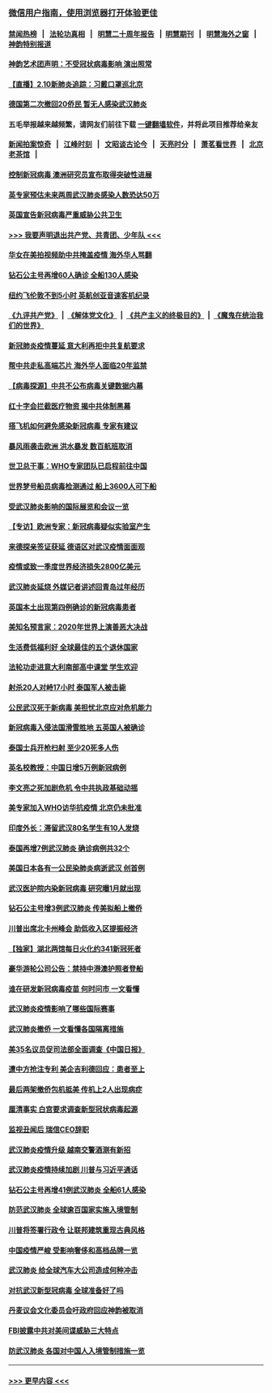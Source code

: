 ### [微信用户指南，使用浏览器打开体验更佳](https://github.com/gfw-breaker/banned-news1/blob/master/indexes/wechat-guide.md?t=0)
#### [禁闻热榜](热点新闻.md?t=0)  &nbsp;&nbsp;|&nbsp;&nbsp; [法轮功真相](https://github.com/gfw-breaker/truth/blob/master/README.md?t=0) &nbsp;&nbsp;|&nbsp;&nbsp; [明慧二十周年报告](https://github.com/gfw-breaker/mh-reports/blob/master/README.md?t=0) &nbsp;&nbsp;|&nbsp;&nbsp;[明慧期刊](https://github.com/gfw-breaker/mh-qikan) &nbsp;&nbsp;|&nbsp;&nbsp; [明慧海外之窗](https://github.com/gfw-breaker/mh-news/blob/master/README.md?t=0) &nbsp;&nbsp;|&nbsp;&nbsp; [神韵特别报道](https://github.com/gfw-breaker/mh-news/blob/master/shenyun.md?t=0)
#### [神韵艺术团声明：不受冠状病毒影响 演出照常](../pages/nsc418/n11858801.md?t=02102233) 
#### [【直播】2.10新肺炎追踪：习戴口罩巡北京](../pages/nsc418/n11858548.md?t=02102233) 
#### [德国第二次撤回20侨民 暂无人感染武汉肺炎](../pages/nsc418/n11858633.md?t=02102233) 
#### 五毛举报越来越频繁，请网友们前往下载 [一键翻墙软件](https://github.com/gfw-breaker/ssr-accounts)，并将此项目推荐给亲友
#### [新闻拍案惊奇](https://github.com/gfw-breaker/banned-news1/blob/master/pages/link4.md) &nbsp;&nbsp;|&nbsp;&nbsp; [江峰时刻](https://github.com/gfw-breaker/banned-news1/blob/master/pages/link4.md) &nbsp;&nbsp;|&nbsp;&nbsp; [文昭谈古论今](https://github.com/gfw-breaker/banned-news1/blob/master/pages/link4.md) &nbsp;&nbsp;|&nbsp;&nbsp; [天亮时分](https://github.com/gfw-breaker/banned-news1/blob/master/pages/link4.md) &nbsp;&nbsp;|&nbsp;&nbsp; [萧茗看世界](https://github.com/gfw-breaker/banned-news1/blob/master/pages/link4.md) &nbsp;&nbsp;|&nbsp;&nbsp; [北京老茶馆](https://github.com/gfw-breaker/banned-news1/blob/master/pages/link4.md) &nbsp;&nbsp;|&nbsp;&nbsp; 
#### [控制新冠病毒 澳洲研究员宣布取得突破性进展](../pages/nsc418/n11858505.md?t=02102233) 
#### [英专家预估未来两周武汉肺炎感染人数恐达50万](../pages/nsc418/n11857886.md?t=02102233) 
#### [英国宣告新冠病毒严重威胁公共卫生](../pages/nsc418/n11858285.md?t=02102233) 
#### [>>> 我要声明退出共产党、共青团、少年队 <<<](https://github.com/begood0513/goodnews/blob/master/quit/letter.md) 
#### [华女在美拍视频助中共掩盖疫情 海外华人骂翻](../pages/nsc418/n11857407.md?t=02102233) 
#### [钻石公主号再增60人确诊 全船130人感染](../pages/nsc418/n11857366.md?t=02102233) 
#### [纽约飞伦敦不到5小时 英航创亚音速客机纪录](../pages/nsc418/n11857405.md?t=02102233) 
#### [《九评共产党》](https://github.com/begood0513/9ping.md/blob/master/README.md) &nbsp;|&nbsp; [《解体党文化》](../../../../jtdwh.md/blob/master/README.md)  &nbsp;|&nbsp; [《共产主义的终极目的》](../../../../gczydzjmd.md/blob/master/README.md) &nbsp;|&nbsp; [《魔鬼在统治我们的世界》](../../../../mgztzwmdsj.md/blob/master/README.md) 
#### [新冠肺炎疫情蔓延 意大利再拒中共复航要求](../pages/nsc418/n11857200.md?t=02102233) 
#### [帮中共走私高端芯片 海外华人面临20年监禁](../pages/nsc418/n11855016.md?t=02102233) 
#### [【病毒探源】中共不公布病毒关键数据内幕](../pages/nsc418/n11856584.md?t=02102233) 
#### [红十字会拦截医疗物资 揭中共体制黑幕](../pages/nsc418/n11856750.md?t=02102233) 
#### [搭飞机如何避免感染新冠病毒 专家有建议](../pages/nsc418/n11853427.md?t=02102233) 
#### [暴风雨袭击欧洲 洪水暴发 数百航班取消](../pages/nsc418/n11856453.md?t=02102233) 
#### [世卫总干事：WHO专家团队已启程前往中国](../pages/nsc418/n11856612.md?t=02102233) 
#### [世界梦号船员病毒检测通过 船上3600人可下船](../pages/nsc418/n11856520.md?t=02102233) 
#### [受武汉肺炎影响的国际展览和会议一览](../pages/nsc418/n11856420.md?t=02102233) 
#### [【专访】欧洲专家：新冠病毒疑似实验室产生](../pages/nsc418/n11856378.md?t=02102233) 
#### [来德探亲签证获延 德语区对武汉疫情面面观](../pages/nsc418/n11856283.md?t=02102233) 
#### [疫情或致一季度世界经济损失2800亿美元](../pages/nsc418/n11855639.md?t=02102233) 
#### [武汉肺炎延烧 外媒记者讲述回青岛过年经历](../pages/nsc418/n11856159.md?t=02102233) 
#### [英国本土出现第四例确诊的新冠病毒患者](../pages/nsc418/n11855930.md?t=02102233) 
#### [美知名预言家：2020年世界上演善恶大决战](../pages/nsc418/n11855418.md?t=02102233) 
#### [生活费低福利好 全球最佳的五个退休国家](../pages/nsc418/n11848347.md?t=02102233) 
#### [法轮功走进意大利南部高中课堂 学生欢迎](../pages/nsc418/n11853859.md?t=02102233) 
#### [射杀20人对峙17小时 泰国军人被击毙](../pages/nsc418/n11854869.md?t=02102233) 
#### [公民武汉死于新病毒 美担忧北京应对危机能力](../pages/nsc418/n11854331.md?t=02102233) 
#### [新冠病毒入侵法国滑雪胜地 五英国人被确诊](../pages/nsc418/n11854307.md?t=02102233) 
#### [泰国士兵开枪扫射 至少20死多人伤](../pages/nsc418/n11854276.md?t=02102233) 
#### [英名校教授：中国日增5万例新冠病例](../pages/nsc418/n11854174.md?t=02102233) 
#### [李文亮之死加剧危机 令中共执政基础动摇](../pages/nsc418/n11854003.md?t=02102233) 
#### [美专家加入WHO访华抗疫情 北京仍未批准](../pages/nsc418/n11854043.md?t=02102233) 
#### [印度外长：滞留武汉80名学生有10人发烧](../pages/nsc418/n11853821.md?t=02102233) 
#### [泰国再增7例武汉肺炎 确诊病例共32个](../pages/nsc418/n11853808.md?t=02102233) 
#### [美国日本各有一公民染肺炎病逝武汉 创首例](../pages/nsc418/n11853509.md?t=02102233) 
#### [武汉医护院内染新冠病毒 研究曝1月就出现](../pages/nsc418/n11852928.md?t=02102233) 
#### [钻石公主号增3例武汉肺炎 传美拟船上撤侨](../pages/nsc418/n11853240.md?t=02102233) 
#### [川普出席北卡州峰会 助低收入区提振经济](../pages/nsc418/n11853232.md?t=02102233) 
#### [【独家】湖北两馆每日火化约341新冠死者](../pages/nsc418/n11845444.md?t=02102233) 
#### [豪华游轮公司公告：禁持中港澳护照者登船](../pages/nsc418/n11852761.md?t=02102233) 
#### [谁在研发新冠病毒疫苗 何时问市 一文看懂](../pages/nsc418/n11852840.md?t=02102233) 
#### [武汉肺炎疫情影响了哪些国际赛事](../pages/nsc418/n11852441.md?t=02102233) 
#### [武汉肺炎撤侨 一文看懂各国隔离措施](../pages/nsc418/n11844216.md?t=02102233) 
#### [美35名议员促司法部全面调查《中国日报》](../pages/nsc418/n11852435.md?t=02102233) 
#### [遭中方抢注专利 美企吉利德回应：患者至上](../pages/nsc418/n11852037.md?t=02102233) 
#### [最后两架撤侨包机抵美 传机上2人出现病症](../pages/nsc418/n11852173.md?t=02102233) 
#### [厘清事实 白宫要求调查新型冠状病毒起源](../pages/nsc418/n11852106.md?t=02102233) 
#### [监视丑闻后 瑞信CEO辞职](../pages/nsc418/n11852127.md?t=02102233) 
#### [武汉肺炎疫情升级 越南交警酒测有新招](../pages/nsc418/n11851632.md?t=02102233) 
#### [武汉肺炎疫情持续加剧 川普与习近平通话](../pages/nsc418/n11851613.md?t=02102233) 
#### [钻石公主号再增41例武汉肺炎 全船61人感染](../pages/nsc418/n11850401.md?t=02102233) 
#### [防范武汉肺炎 全球逾百国家实施入境管制](../pages/nsc418/n11850557.md?t=02102233) 
#### [川普将签署行政令 让联邦建筑重现古典风格](../pages/nsc418/n11850654.md?t=02102233) 
#### [中国疫情严峻 受影响奢侈和高档品牌一览](../pages/nsc418/n11850319.md?t=02102233) 
#### [武汉肺炎 给全球汽车大公司造成何种冲击](../pages/nsc418/n11850056.md?t=02102233) 
#### [对抗武汉新型冠病毒 全球准备好了吗](../pages/nsc418/n11850142.md?t=02102233) 
#### [丹麦议会文化委员会吁政府回应神韵被取消](../pages/nsc418/n11849312.md?t=02102233) 
#### [FBI披露中共对美间谍威胁三大特点](../pages/nsc418/n11849700.md?t=02102233) 
#### [防武汉肺炎 各国对中国人入境管制措施一览](../pages/nsc418/n11838726.md?t=02102233) 

----
#### [ >>> 更早内容 <<< ](../indexes/nsc418-earlier.md)

